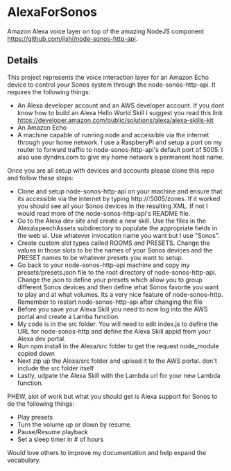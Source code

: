 # AlexaForSonos
Amazon Alexa voice layer on top of the amazing NodeJS component https://github.com/jishi/node-sonos-http-api.

## Details
This project represents the voice interaction layer for an Amazon Echo device to control your Sonos system through the node-sonos-http-api.  It requires the following things:
- An Alexa developer account and an AWS developer account.  If you dont know how to build an Alexa Hello World Skill I suggest you read this link https://developer.amazon.com/public/solutions/alexa/alexa-skills-kit
- An Amazon Echo
- A machine capable of running node and accessible via the internet through your home network.  I use a RaspberyPi and setup a port on my router to forward traffic to node-sonos-http-api's default port of 5005.  I also use dyndns.com to give my home network a permanent host name.

Once you are all setup with devices and accounts please clone this repo and follow these steps:
- Clone and setup node-sonos-http-api on your machine and ensure that its accessible via the internet by typing http://<your host name>:5005/zones.  If it worked you should see all your Sonos devices in the resulting XML.  If not I would read more of the node-sonos-http-api's README file.
- Go to the Alexa dev site and create a new skill.  Use the files in the Alexa\speechAssets subdirectory to populate the appropriate fields in the web ui.  Use whatever invocation name you want but I use "Sonos".
- Create custom slot types called ROOMS and PRESETS.  Change the values in those slots to be the names of your Sonos devices and the PRESET names to be whatever presets you want to setup.
- Go back to your node-sonos-http-api machine and copy my presets/presets.json file to the root directory of node-sonos-http-api.  Change the json to define your presets which allow you to group different Sonos devices and then define what Sonos favorite you want to play and at what volumes.  Its a very nice feature of node-sonos-http.  Remember to restart node-sonos-http-api after changing the file
- Before you save your Alexa Skill you need to now log into the AWS portal and create a Lamba function.
- My code is in the src folder.  You will need to edit index.js to define the URL for node-sonos-http and define the Alexa Skill appid from your Alexa dev portal.
- Run npm install in the Alexa/src folder to get the request node_module copied down
- Next zip up the Alexa/src folder and upload it to the AWS portal.  don't include the src folder itself
- Lastly, udpate the Alexa Skill with the Lambda url for your new Lambda function.

PHEW, alot of work but what you should get is Alexa support for Sonos to do the following things:
- Play presets
- Turn the volume up or down by resume.
- Pause/Resume playback
- Set a sleep timer in # of hours

Would love others to improve my documentation and help expand the vocabulary.


